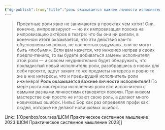 ```yaml
---
{"dg-publish":true,"title":"роль оказывается важнее личности исполнителя","tags":["quotes"],"date":"2023-03-05T10:00:31+04:00","modified_at":"2023-06-25T09:16:46+03:00","dg-path":"/quotes/202303051000.md","permalink":"/quotes/202303051000/","dgPassFrontmatter":true}
---
```



> Проектные роли явно не занимаются в проектах чем хотят! Они, конечно, импровизируют — но их импровизация похожа на импровизацию актёров в театре: что бы они ни делали, в конечном итоге оказывается, что эти действия как-то обусловлены их ролью, не полностью выдуманы, они не могут быть «любыми». Если вам кажется, что инженер неправ в своих предпочтениях, то вы будете добиваться замены исполнителя этой роли — и совсем неудивительно будет обнаружить, что покладистый новый исполнитель роли, разобравшись в новом для себя проекте, вдруг заявит те же предметы интереса и ровно те же в них интересы, что и предыдущий исполнитель роли инженера! **Роль оказывается важнее личности исполнителя!** По мере роста мастерства исполнения роли все исполнители с самыми разными личностями становятся похожи. При низком мастерстве они просто не играют свою роль, а делают много новичковых ошибок. Нильс Бор как раз определял профи как людей, которые не делают новичковых ошибок.

Link:: [[Openbox/courses/ШСМ Практическое системное мышление 2023|ШСМ Практическое системное мышление 2023]]
